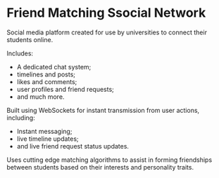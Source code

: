 # Friend Matching Ssocial Network
Social media platform created for use by universities to connect their students online.

Includes:
- A dedicated chat system;
- timelines and posts;
- likes and comments;
- user profiles and friend requests;
- and much more.

Built using WebSockets for instant transmission from user actions, including:
- Instant messaging;
- live timeline updates;
- and live friend request status updates.

Uses cutting edge matching algorithms to assist in forming friendships between students based on their interests and personality traits.
